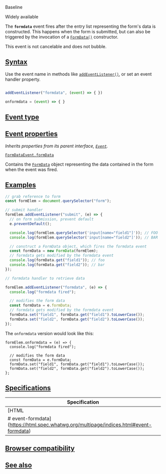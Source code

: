 Baseline

Widely available

The **`formdata`** event fires after the entry list representing the form's data is constructed. This happens when the form is submitted, but can also be triggered by the invocation of a [`FormData()`](https://developer.mozilla.org/en-US/docs/Web/API/FormData/FormData "FormData()") constructor.

This event is not cancelable and does not bubble.

## [Syntax](https://developer.mozilla.org/en-US/docs/Web/API/HTMLFormElement/formdata_event#syntax)

Use the event name in methods like [`addEventListener()`](https://developer.mozilla.org/en-US/docs/Web/API/EventTarget/addEventListener "addEventListener()"), or set an event handler property.

```js

addEventListener("formdata", (event) => { })

onformdata = (event) => { }

```

## [Event type](https://developer.mozilla.org/en-US/docs/Web/API/HTMLFormElement/formdata_event#event_type)

## [Event properties](https://developer.mozilla.org/en-US/docs/Web/API/HTMLFormElement/formdata_event#event_properties)

_Inherits properties from its parent interface, [`Event`](https://developer.mozilla.org/en-US/docs/Web/API/Event)._

[`FormDataEvent.formData`](https://developer.mozilla.org/en-US/docs/Web/API/FormDataEvent/formData)

Contains the [`FormData`](https://developer.mozilla.org/en-US/docs/Web/API/FormData) object representing the data contained in the form when the event was fired.

## [Examples](https://developer.mozilla.org/en-US/docs/Web/API/HTMLFormElement/formdata_event#examples)

```js
// grab reference to form
const formElem = document.querySelector("form");

// submit handler
formElem.addEventListener("submit", (e) => {
  // on form submission, prevent default
  e.preventDefault();

  console.log(formElem.querySelector('input[name="field1"]')); // FOO
  console.log(formElem.querySelector('input[name="field2"]')); // BAR

  // construct a FormData object, which fires the formdata event
  const formData = new FormData(formElem);
  // formdata gets modified by the formdata event
  console.log(formData.get("field1")); // foo
  console.log(formData.get("field2")); // bar
});

// formdata handler to retrieve data

formElem.addEventListener("formdata", (e) => {
  console.log("formdata fired");

  // modifies the form data
  const formData = e.formData;
  // formdata gets modified by the formdata event
  formData.set("field1", formData.get("field1").toLowerCase());
  formData.set("field2", formData.get("field2").toLowerCase());
});
```

The `onformdata` version would look like this:

```
formElem.onformdata = (e) => {
  console.log("formdata fired");

  // modifies the form data
  const formData = e.formData;
  formData.set("field1", formData.get("field1").toLowerCase());
  formData.set("field2", formData.get("field2").toLowerCase());
};
```

## [Specifications](https://developer.mozilla.org/en-US/docs/Web/API/HTMLFormElement/formdata_event#specifications)

| Specification |
| --- |
| [HTML  
\# event-formdata](https://html.spec.whatwg.org/multipage/indices.html#event-formdata) |

## [Browser compatibility](https://developer.mozilla.org/en-US/docs/Web/API/HTMLFormElement/formdata_event#browser_compatibility)

## [See also](https://developer.mozilla.org/en-US/docs/Web/API/HTMLFormElement/formdata_event#see_also)
